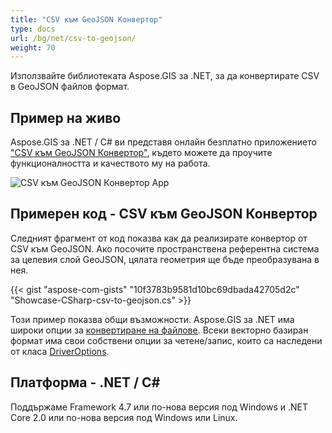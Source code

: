 ```yaml
---
title: "CSV към GeoJSON Конвертор"
type: docs
url: /bg/net/csv-to-geojson/
weight: 70
---
```


Използвайте библиотеката Aspose.GIS за .NET, за да конвертирате CSV в GeoJSON файлов формат.

## **Пример на живо**

Aspose.GIS за .NET / C# ви представя онлайн безплатно приложението ["CSV към GeoJSON Конвертор"](https://products.aspose.app/gis/conversion/csv-to-geojson), където можете да проучите функционалността и качеството му на работа.

![CSV към GeoJSON Конвертор App](conversion.png)

## **Примерен код - CSV към GeoJSON Конвертор**

Следният фрагмент от код показва как да реализирате конвертор от CSV към GeoJSON. Ако посочите пространствена референтна система за целевия слой GeoJSON, цялата геометрия ще бъде преобразувана в нея. 

{{< gist "aspose-com-gists" "10f3783b9581d10bc69dbada42705d2c" "Showcase-CSharp-csv-to-geojson.cs" >}}

Този пример показва общи възможности. Aspose.GIS за .NET има широки опции за [конвертиране на файлове](https://docs.aspose.com/gis/net/vector-layers/). Всеки векторно базиран формат има свои собствени опции за четене/запис, които са наследени от класа [DriverOptions](https://reference.aspose.com/gis/net/aspose.gis/driveroptions).

## **Платформа - .NET / C#**

Поддържаме Framework 4.7 или по-нова версия под Windows и .NET Core 2.0 или по-нова версия под Windows или Linux.
